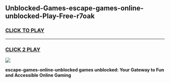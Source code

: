
## Unblocked-Games-escape-games-online-unblocked-Play-Free-r7oak
<h3>
<a href="https://premium76.site?title=escape-games-online-unblocked&ref=15A">CLICK TO PLAY</a></h3>
<hr>

<h3>
<a href="https://premium76.site?title=escape-games-online-unblocked&ref=15A">CLICK 2 PLAY</a>
  
</h3>

<a href="https://premium76.site?title=escape-games-online-unblocked&ref=15A"><img src="https://clearcache.store/games.png"></a>


**escape-games-online-unblocked games unblocked: Your Gateway to Fun and Accessible Online Gaming**
